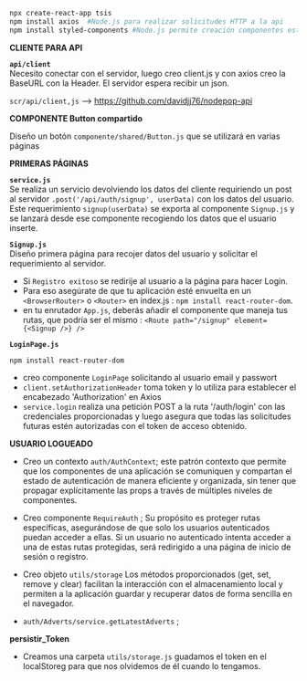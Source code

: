 

```sh
npx create-react-app tsis  
npm install axios  #Node.js para realizar solicitudes HTTP a la api
npm install styled-components #Node.js permite creación componentes estilizados
```
**CLIENTE PARA API** 


**`api/client`**  
Necesito conectar con el servidor, luego creo client.js y con axios creo la BaseURL con la Header. El servidor espera recibir un json.

`scr/api/client,js` --> https://github.com/davidjj76/nodepop-api

**COMPONENTE Button compartido**

Diseño un botón `componente/shared/Button.js` que se utilizará en varias páginas

**PRIMERAS PÁGINAS**

**`service.js`**   
Se realiza un servicio devolviendo los datos del cliente requiriendo un post al servidor `.post('/api/auth/signup', userData)` con los datos del usuario. Este requerimiento `signup(userData)` se exporta al componente  `Signup.js` y se lanzará desde ese componente recogiendo los datos que el usuario inserte.

**`Signup.js`**   
Diseño primera página para recojer datos del usuario y solicitar el requerimiento al servidor. 

* Si `Registro exitoso` se redirije al usuario a la página para hacer Login. 
* Para eso asegúrate de que tu aplicación esté envuelta en un `<BrowserRouter>` o `<Router>` en index.js : `npm install react-router-dom`.
* en tu enrutador `App.js`, deberás añadir el componente que maneja tus rutas, que podría ser el mismo : `<Route path="/signup" element={<Signup />} />` 

**`LoginPage.js`**   

`npm install react-router-dom`

* creo componente `LoginPage` solicitando al usuario email y passwort
* `client.setAuthorizationHeader` toma token y lo utiliza para establecer el encabezado 'Authorization' en Axios
* `service.login` realiza una petición POST a la ruta '/auth/login' con las credenciales proporcionadas y luego asegura que todas las solicitudes futuras estén autorizadas con el token de acceso obtenido.


**USUARIO LOGUEADO**

* Creo un contexto `auth/AuthContext`; este patrón contexto que permite que los componentes de una aplicación se comuniquen y compartan el estado de autenticación de manera eficiente y organizada, sin tener que propagar explícitamente las props a través de múltiples niveles de componentes.
  
* Creo componente `RequireAuth` ; Su propósito es proteger rutas específicas, asegurándose de que solo los usuarios autenticados puedan acceder a ellas. Si un usuario no autenticado intenta acceder a una de estas rutas protegidas, será redirigido a una página de inicio de sesión o registro.
  
* Creo objeto `utils/storage`  Los métodos proporcionados (get, set, remove y clear) facilitan la interacción con el almacenamiento local y permiten a la aplicación guardar y recuperar datos de forma sencilla en el navegador. 

* `auth/Adverts/service.getLatestAdverts` ; 



**persistir_Token**

* Creamos una carpeta `utils/storage.js` guadamos el token en el localStoreg para que nos olvidemos de él cuando lo tengamos.